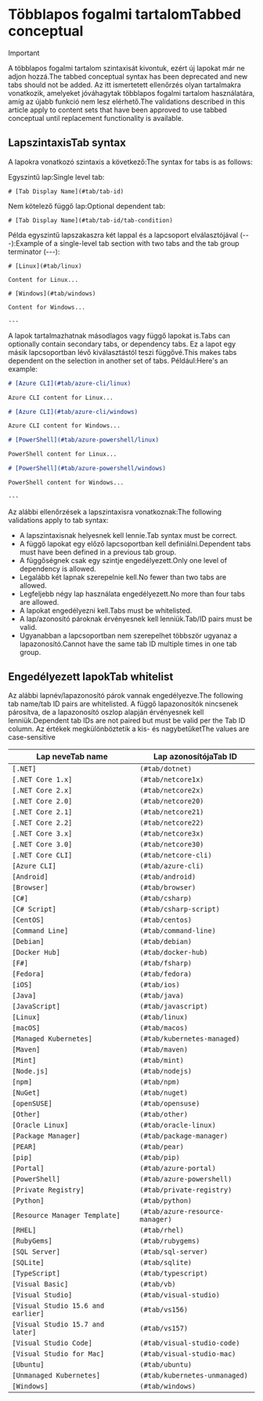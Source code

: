 # <a name="tabbed-conceptual"></a><span data-ttu-id="1645f-101">Többlapos fogalmi tartalom</span><span class="sxs-lookup"><span data-stu-id="1645f-101">Tabbed conceptual</span></span>

> [!IMPORTANT]
> <span data-ttu-id="1645f-102">A többlapos fogalmi tartalom szintaxisát kivontuk, ezért új lapokat már ne adjon hozzá.</span><span class="sxs-lookup"><span data-stu-id="1645f-102">The tabbed conceptual syntax has been deprecated and new tabs should not be added.</span></span> <span data-ttu-id="1645f-103">Az itt ismertetett ellenőrzés olyan tartalmakra vonatkozik, amelyeket jóváhagytak többlapos fogalmi tartalom használatára, amíg az újabb funkció nem lesz elérhető.</span><span class="sxs-lookup"><span data-stu-id="1645f-103">The validations described in this article apply to content sets that have been approved to use tabbed conceptual until replacement functionality is available.</span></span>

## <a name="tab-syntax"></a><span data-ttu-id="1645f-104">Lapszintaxis</span><span class="sxs-lookup"><span data-stu-id="1645f-104">Tab syntax</span></span>

<span data-ttu-id="1645f-105">A lapokra vonatkozó szintaxis a következő:</span><span class="sxs-lookup"><span data-stu-id="1645f-105">The syntax for tabs is as follows:</span></span>

<span data-ttu-id="1645f-106">Egyszintű lap:</span><span class="sxs-lookup"><span data-stu-id="1645f-106">Single level tab:</span></span>

`# [Tab Display Name](#tab/tab-id)`

<span data-ttu-id="1645f-107">Nem kötelező függő lap:</span><span class="sxs-lookup"><span data-stu-id="1645f-107">Optional dependent tab:</span></span>

`# [Tab Display Name](#tab/tab-id/tab-condition)`

<span data-ttu-id="1645f-108">Példa egyszintű lapszakaszra két lappal és a lapcsoport elválasztójával (---):</span><span class="sxs-lookup"><span data-stu-id="1645f-108">Example of a single-level tab section with two tabs and the tab group terminator (---):</span></span>

```
# [Linux](#tab/linux)

Content for Linux...

# [Windows](#tab/windows)

Content for Windows...

---
```

<span data-ttu-id="1645f-109">A lapok tartalmazhatnak másodlagos vagy függő lapokat is.</span><span class="sxs-lookup"><span data-stu-id="1645f-109">Tabs can optionally contain secondary tabs, or dependency tabs.</span></span> <span data-ttu-id="1645f-110">Ez a lapot egy másik lapcsoportban lévő kiválasztástól teszi függővé.</span><span class="sxs-lookup"><span data-stu-id="1645f-110">This makes tabs dependent on the selection in another set of tabs.</span></span> <span data-ttu-id="1645f-111">Például:</span><span class="sxs-lookup"><span data-stu-id="1645f-111">Here's an example:</span></span>

```markdown
# [Azure CLI](#tab/azure-cli/linux)

Azure CLI content for Linux...

# [Azure CLI](#tab/azure-cli/windows)

Azure CLI content for Windows...

# [PowerShell](#tab/azure-powershell/linux)

PowerShell content for Linux...

# [PowerShell](#tab/azure-powershell/windows)

PowerShell content for Windows...

---
```

<span data-ttu-id="1645f-112">Az alábbi ellenőrzések a lapszintaxisra vonatkoznak:</span><span class="sxs-lookup"><span data-stu-id="1645f-112">The following validations apply to tab syntax:</span></span>

- <span data-ttu-id="1645f-113">A lapszintaxisnak helyesnek kell lennie.</span><span class="sxs-lookup"><span data-stu-id="1645f-113">Tab syntax must be correct.</span></span>
- <span data-ttu-id="1645f-114">A függő lapokat egy előző lapcsoportban kell definiálni.</span><span class="sxs-lookup"><span data-stu-id="1645f-114">Dependent tabs must have been defined in a previous tab group.</span></span>
- <span data-ttu-id="1645f-115">A függőségnek csak egy szintje engedélyezett.</span><span class="sxs-lookup"><span data-stu-id="1645f-115">Only one level of dependency is allowed.</span></span>
- <span data-ttu-id="1645f-116">Legalább két lapnak szerepelnie kell.</span><span class="sxs-lookup"><span data-stu-id="1645f-116">No fewer than two tabs are allowed.</span></span>
- <span data-ttu-id="1645f-117">Legfeljebb négy lap használata engedélyezett.</span><span class="sxs-lookup"><span data-stu-id="1645f-117">No more than four tabs are allowed.</span></span>
- <span data-ttu-id="1645f-118">A lapokat engedélyezni kell.</span><span class="sxs-lookup"><span data-stu-id="1645f-118">Tabs must be whitelisted.</span></span>
- <span data-ttu-id="1645f-119">A lap/azonosító pároknak érvényesnek kell lenniük.</span><span class="sxs-lookup"><span data-stu-id="1645f-119">Tab/ID pairs must be valid.</span></span>
- <span data-ttu-id="1645f-120">Ugyanabban a lapcsoportban nem szerepelhet többször ugyanaz a lapazonosító.</span><span class="sxs-lookup"><span data-stu-id="1645f-120">Cannot have the same tab ID multiple times in one tab group.</span></span>

## <a name="tab-whitelist"></a><span data-ttu-id="1645f-121">Engedélyezett lapok</span><span class="sxs-lookup"><span data-stu-id="1645f-121">Tab whitelist</span></span>

<span data-ttu-id="1645f-122">Az alábbi lapnév/lapazonosító párok vannak engedélyezve.</span><span class="sxs-lookup"><span data-stu-id="1645f-122">The following tab name/tab ID pairs are whitelisted.</span></span> <span data-ttu-id="1645f-123">A függő lapazonosítók nincsenek párosítva, de a lapazonosító oszlop alapján érvényesnek kell lenniük.</span><span class="sxs-lookup"><span data-stu-id="1645f-123">Dependent tab IDs are not paired but must be valid per the Tab ID column.</span></span> <span data-ttu-id="1645f-124">Az értékek megkülönböztetik a kis- és nagybetűket</span><span class="sxs-lookup"><span data-stu-id="1645f-124">The values are case-sensitive</span></span>

|<span data-ttu-id="1645f-125">Lap neve</span><span class="sxs-lookup"><span data-stu-id="1645f-125">Tab name</span></span>              |<span data-ttu-id="1645f-126">Lap azonosítója</span><span class="sxs-lookup"><span data-stu-id="1645f-126">Tab ID</span></span>            |
|----------------------|------------------|
|`[.NET]`              |`(#tab/dotnet)`   |
|`[.NET Core 1.x]`     |`(#tab/netcore1x)`|
|`[.NET Core 2.x]`     |`(#tab/netcore2x)`|
|`[.NET Core 2.0]`     |`(#tab/netcore20)`|
|`[.NET Core 2.1]`     |`(#tab/netcore21)`|
|`[.NET Core 2.2]`     |`(#tab/netcore22)`|
|`[.NET Core 3.x]`     |`(#tab/netcore3x)`|
|`[.NET Core 3.0]`     |`(#tab/netcore30)`|
|`[.NET Core CLI]`     |`(#tab/netcore-cli)`|
|`[Azure CLI]`         |`(#tab/azure-cli)`|
|`[Android]`           |`(#tab/android)`  |
|`[Browser]`           |`(#tab/browser)`  |
|`[C#]`                |`(#tab/csharp)`   |
|`[C# Script]`         |`(#tab/csharp-script)`|
|`[CentOS]`            |`(#tab/centos)`|
|`[Command Line]`      |`(#tab/command-line)`|
|`[Debian]`            |`(#tab/debian)`|
|`[Docker Hub]`        |`(#tab/docker-hub)`|
|`[F#]`                |`(#tab/fsharp)`|
|`[Fedora]`            |`(#tab/fedora)`|
|`[iOS]`               |`(#tab/ios)`      |
|`[Java]`              |`(#tab/java)`|
|`[JavaScript]`        |`(#tab/javascript)`|
|`[Linux]`             |`(#tab/linux)`    |
|`[macOS]`             |`(#tab/macos)`    |
|`[Managed Kubernetes]`|`(#tab/kubernetes-managed)`|
|`[Maven]`             |`(#tab/maven)`|
|`[Mint]`              |`(#tab/mint)`|
|`[Node.js]`           |`(#tab/nodejs)`|
|`[npm]`               |`(#tab/npm)` |
|`[NuGet]`             |`(#tab/nuget)`|
|`[openSUSE]`          |`(#tab/opensuse)`|
|`[Other]`             |`(#tab/other)` |
|`[Oracle Linux]`      |`(#tab/oracle-linux)`|
|`[Package Manager]`   |`(#tab/package-manager)` |
|`[PEAR]`              |`(#tab/pear)`|
|`[pip]`               |`(#tab/pip)`|
|`[Portal]`            |`(#tab/azure-portal)`    |
|`[PowerShell]`        |`(#tab/azure-powershell)`|
|`[Private Registry]`  |`(#tab/private-registry)`|
|`[Python]`            |`(#tab/python)`|
|`[Resource Manager Template]`|`(#tab/azure-resource-manager)`|
|`[RHEL]`              |`(#tab/rhel)`|
|`[RubyGems]`          |`(#tab/rubygems)`|
|`[SQL Server]`        |`(#tab/sql-server)`|
|`[SQLite]`            |`(#tab/sqlite)`|
|`[TypeScript]`        |`(#tab/typescript)`|
|`[Visual Basic]`      |`(#tab/vb)` |
|`[Visual Studio]`     |`(#tab/visual-studio)`|
|`[Visual Studio 15.6 and earlier]`|`(#tab/vs156)`|
|`[Visual Studio 15.7 and later]`  |`(#tab/vs157)`|
|`[Visual Studio Code]`            |`(#tab/visual-studio-code)`|
|`[Visual Studio for Mac]`         |`(#tab/visual-studio-mac)`|
|`[Ubuntu]`                        |`(#tab/ubuntu)`|
|`[Unmanaged Kubernetes]`          |`(#tab/kubernetes-unmanaged)`|
|`[Windows]`   |`(#tab/windows)`   |